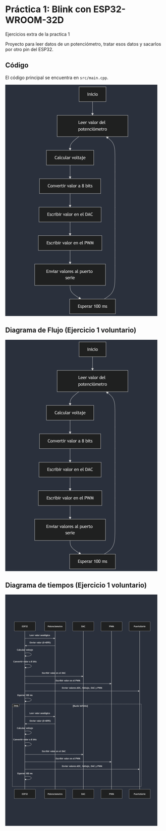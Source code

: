 # Práctica 1: Blink con ESP32-WROOM-32D

Ejercicios extra de la practica 1

Proyecto para leer datos de un potenciómetro, tratar esos datos y sacarlos por otro pin del ESP32.

## Código
El código principal se encuentra en `src/main.cpp`.

![Ejemplo salida monitor serie variando la posición del potenciómetro](images/diagrama_flujo_ejercicio1voluntario.png)

## Diagrama de Flujo (Ejercicio 1 voluntario)
![Diagrama de Flujo](images/diagrama_flujo_ejercicio1voluntario.png)

## Diagrama de tiempos (Ejercicio 1 voluntario)
![Diagrama de tiempos](images/diagrama_tiempos_ejercicio1voluntario.png)